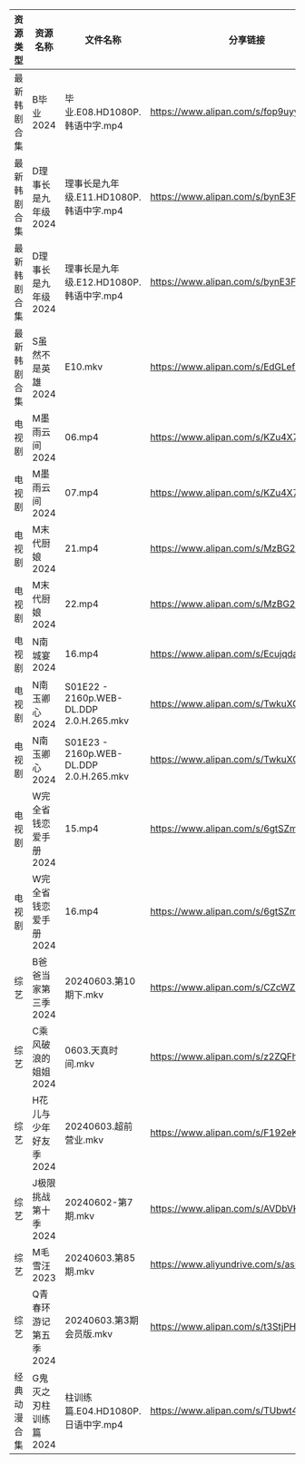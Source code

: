 | 资源类型   | 资源名称          | 文件名称                                    | 分享链接                                      | 更新时间                |
| ------ | ------------- | --------------------------------------- | ----------------------------------------- | ------------------- |
| 最新韩剧合集 | B毕业2024       | 毕业.E08.HD1080P.韩语中字.mp4                 | https://www.alipan.com/s/fop9uyywL8B      | 2024-06-03 08:05:06 |
| 最新韩剧合集 | D理事长是九年级2024  | 理事长是九年级.E11.HD1080P.韩语中字.mp4            | https://www.alipan.com/s/bynE3FP7dyz      | 2024-06-03 14:05:11 |
| 最新韩剧合集 | D理事长是九年级2024  | 理事长是九年级.E12.HD1080P.韩语中字.mp4            | https://www.alipan.com/s/bynE3FP7dyz      | 2024-06-03 14:05:11 |
| 最新韩剧合集 | S虽然不是英雄2024   | E10.mkv                                 | https://www.alipan.com/s/EdGLefHeWvz      | 2024-06-03 00:06:10 |
| 电视剧    | M墨雨云间2024     | 06.mp4                                  | https://www.alipan.com/s/KZu4X7vNdhK      | 2024-06-03 14:05:37 |
| 电视剧    | M墨雨云间2024     | 07.mp4                                  | https://www.alipan.com/s/KZu4X7vNdhK      | 2024-06-03 14:05:37 |
| 电视剧    | M末代厨娘2024     | 21.mp4                                  | https://www.alipan.com/s/MzBG2dCbCix      | 2024-06-03 14:05:41 |
| 电视剧    | M末代厨娘2024     | 22.mp4                                  | https://www.alipan.com/s/MzBG2dCbCix      | 2024-06-03 14:05:40 |
| 电视剧    | N南城宴2024      | 16.mp4                                  | https://www.alipan.com/s/EcujqdaQJ8C      | 2024-06-03 14:05:52 |
| 电视剧    | N南玉卿心2024     | S01E22 - 2160p.WEB-DL.DDP 2.0.H.265.mkv | https://www.alipan.com/s/TwkuXQKfGqm      | 2024-06-03 16:05:55 |
| 电视剧    | N南玉卿心2024     | S01E23 - 2160p.WEB-DL.DDP 2.0.H.265.mkv | https://www.alipan.com/s/TwkuXQKfGqm      | 2024-06-03 16:05:55 |
| 电视剧    | W完全省钱恋爱手册2024 | 15.mp4                                  | https://www.alipan.com/s/6gtSZmCtHmc      | 2024-06-03 00:06:15 |
| 电视剧    | W完全省钱恋爱手册2024 | 16.mp4                                  | https://www.alipan.com/s/6gtSZmCtHmc      | 2024-06-03 00:06:15 |
| 综艺     | B爸爸当家第三季2024  | 20240603.第10期下.mkv                      | https://www.alipan.com/s/CZcWZGAe35k      | 2024-06-03 14:06:43 |
| 综艺     | C乘风破浪的姐姐2024  | 0603.天真时间.mkv                           | https://www.alipan.com/s/z2ZQFhKX5nR      | 2024-06-03 14:06:52 |
| 综艺     | H花儿与少年好友季2024 | 20240603.超前营业.mkv                       | https://www.alipan.com/s/F192eKH9dMy      | 2024-06-03 14:07:13 |
| 综艺     | J极限挑战第十季2024  | 20240602-第7期.mkv                        | https://www.alipan.com/s/AVDbVKDwyT9      | 2024-06-03 00:06:56 |
| 综艺     | M毛雪汪2023      | 20240603.第85期.mkv                       | https://www.aliyundrive.com/s/asPqfgPRqAg | 2024-06-03 14:07:21 |
| 综艺     | Q青春环游记第五季2024 | 20240603.第3期 会员版.mkv                    | https://www.alipan.com/s/t3StjPH9G3k      | 2024-06-03 14:07:40 |
| 经典动漫合集 | G鬼灭之刃柱训练篇2024 | 柱训练篇.E04.HD1080P.日语中字.mp4               | https://www.alipan.com/s/TUbwt4s24F2      | 2024-06-03 08:08:25 |
